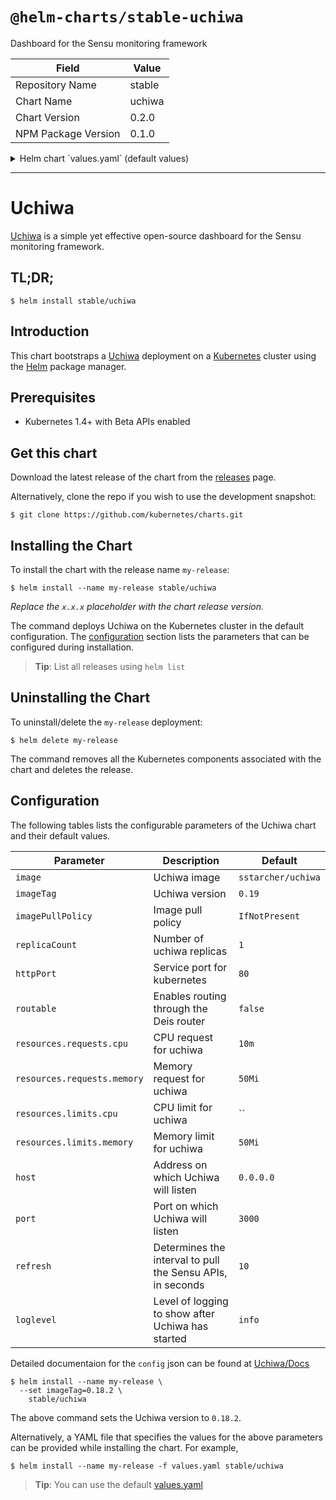 # `@helm-charts/stable-uchiwa`

Dashboard for the Sensu monitoring framework

| Field               | Value  |
| ------------------- | ------ |
| Repository Name     | stable |
| Chart Name          | uchiwa |
| Chart Version       | 0.2.0  |
| NPM Package Version | 0.1.0  |

<details>

<summary>Helm chart `values.yaml` (default values)</summary>

```yaml
# Docker image name
image: 'sstarcher/uchiwa'
# Docker image tag
imageTag: '0.19'

# Image pull policy for the container
pullPolicy: 'IfNotPresent'

# How many uchiwa containers to spawn
replicaCount: 1

# How to publish the service http://kubernetes.io/docs/user-guide/services/#publishing-services---service-types
serviceType: ClusterIP

# Service port to expose Uchiwa on
httpPort: 80

# If set to true, the service will be exposed via the Deis Router if setup https://github.com/deis/router
deis:
  routable: false
  domains: uchiwa

# CPU and Memory limit and request for Uchiwa
resources:
  limits:
    memory: 50Mi
  requests:
    memory: 50Mi
    cpu: 10m

# Uchiwa configuration https://docs.uchiwa.io/getting-started/configuration/
host: '0.0.0.0'
port: 3000
refresh: 10
loglevel: info
```

</details>

---

# Uchiwa

[Uchiwa](https://uchiwa.io) is a simple yet effective open-source dashboard for the Sensu monitoring framework.

## TL;DR;

```console
$ helm install stable/uchiwa
```

## Introduction

This chart bootstraps a [Uchiwa](https://github.com/sstarcher/docker-uchiwa) deployment on a [Kubernetes](http://kubernetes.io) cluster using the [Helm](https://helm.sh) package manager.

## Prerequisites

- Kubernetes 1.4+ with Beta APIs enabled

## Get this chart

Download the latest release of the chart from the [releases](../../../releases) page.

Alternatively, clone the repo if you wish to use the development snapshot:

```console
$ git clone https://github.com/kubernetes/charts.git
```

## Installing the Chart

To install the chart with the release name `my-release`:

```console
$ helm install --name my-release stable/uchiwa
```

_Replace the `x.x.x` placeholder with the chart release version._

The command deploys Uchiwa on the Kubernetes cluster in the default configuration. The [configuration](#configuration) section lists the parameters that can be configured during installation.

> **Tip**: List all releases using `helm list`

## Uninstalling the Chart

To uninstall/delete the `my-release` deployment:

```console
$ helm delete my-release
```

The command removes all the Kubernetes components associated with the chart and deletes the release.

## Configuration

The following tables lists the configurable parameters of the Uchiwa chart and their default values.

| Parameter                   | Description                                                | Default            |
| --------------------------- | ---------------------------------------------------------- | ------------------ |
| `image`                     | Uchiwa image                                               | `sstarcher/uchiwa` |
| `imageTag`                  | Uchiwa version                                             | `0.19`             |
| `imagePullPolicy`           | Image pull policy                                          | `IfNotPresent`     |
| `replicaCount`              | Number of uchiwa replicas                                  | `1`                |
| `httpPort`                  | Service port for kubernetes                                | `80`               |
| `routable`                  | Enables routing through the Deis router                    | `false`            |
| `resources.requests.cpu`    | CPU request for uchiwa                                     | `10m`              |
| `resources.requests.memory` | Memory request for uchiwa                                  | `50Mi`             |
| `resources.limits.cpu`      | CPU limit for uchiwa                                       | ``                 |
| `resources.limits.memory`   | Memory limit for uchiwa                                    | `50Mi`             |
| `host`                      | Address on which Uchiwa will listen                        | `0.0.0.0`          |
| `port`                      | Port on which Uchiwa will listen                           | `3000`             |
| `refresh`                   | Determines the interval to pull the Sensu APIs, in seconds | `10`               |
| `loglevel`                  | Level of logging to show after Uchiwa has started          | `info`             |

Detailed documentaion for the `config` json can be found at [Uchiwa/Docs](https://docs.uchiwa.io/getting-started/configuration/)

```console
$ helm install --name my-release \
  --set imageTag=0.18.2 \
    stable/uchiwa
```

The above command sets the Uchiwa version to `0.18.2`.

Alternatively, a YAML file that specifies the values for the above parameters can be provided while installing the chart. For example,

```console
$ helm install --name my-release -f values.yaml stable/uchiwa
```

> **Tip**: You can use the default [values.yaml](values.yaml)
